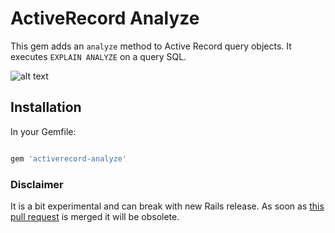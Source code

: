 # ActiveRecord Analyze

This gem adds an `analyze` method to Active Record query objects. It executes `EXPLAIN ANALYZE` on a query SQL.

![alt text](https://pawelurbanek.com/files/active-record-analyze.png)

## Installation

In your Gemfile:

```ruby

gem 'activerecord-analyze'

```

### Disclaimer

It is a bit experimental and can break with new Rails release. As soon as [this pull request](https://github.com/rails/rails/pull/31374/) is merged it will be obsolete.
